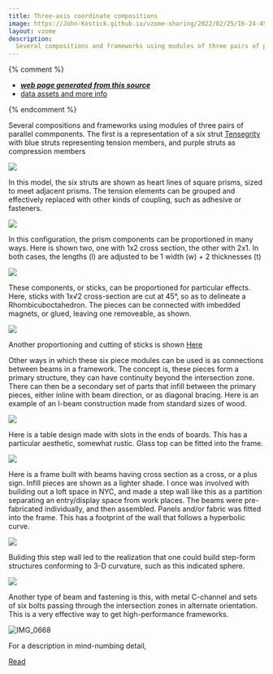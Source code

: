 ```yaml
---
title: Three-axis coordinate compositions
image: https://John-Kostick.github.io/vzome-sharing/2022/02/25/16-24-45-6-strut-tensegrity/6-strut-tensegrity.png
layout: vzome
description:
  Several compositions and frameworks using modules of three pairs of parallel commponents.
---
```


{% comment %}
 - [***web page generated from this source***][post]
 - [data assets and more info][github]

[post]: <https://John-Kostick.github.io/vzome-sharing/2022/02/25/6-strut-tensegrity-16-24-45.html>
[github]: <https://github.com/John-Kostick/vzome-sharing/tree/main/2022/02/25/16-24-45-6-strut-tensegrity/>
{% endcomment %}

  Several compositions and frameworks using modules of three pairs of parallel commponents. The first is a representation of a six strut [Tensegrity](https://en.wikipedia.org/wiki/Tensegrity) with blue struts representing tension members, and purple struts as compression members

<vzome-viewer style="width: 100%; height: 100vh;"
       src="https://John-Kostick.github.io/vzome-sharing/2022/02/25/16-24-45-6-strut-tensegrity/6-strut-tensegrity.vZome" >
  <img src="https://John-Kostick.github.io/vzome-sharing/2022/02/25/16-24-45-6-strut-tensegrity/6-strut-tensegrity.png" />
</vzome-viewer>

In this model, the six struts are shown as heart lines of square prisms, sized to meet adjacent prisms.  The tension elements can be grouped and effectively replaced with other kinds of coupling, such as adhesive or fasteners.  

<vzome-viewer style="width: 100%; height: 65vh;"
       src="https://John-Kostick.github.io/vzome-sharing/2022/04/19/13-42-28-6-strut-tensegrity-condensed-3/6-strut-tensegrity-condensed-3.vZome" >
  <img src="https://John-Kostick.github.io/vzome-sharing/2022/04/19/13-42-28-6-strut-tensegrity-condensed-3/6-strut-tensegrity-condensed-3.png" />
</vzome-viewer>

In this configuration, the prism components can be proportioned in many ways.  Here is shown two, one with 1x2 cross section, the other with 2x1.  In both cases, the lengths (l) are adjusted to be 1 width (w) + 2 thicknesses (t) 

<vzome-viewer style="width: 100%; height: 65vh;"
       src="https://John-Kostick.github.io/vzome-sharing/2022/04/18/12-07-38-Box-beams/Box-beams.vZome" >
  <img src="https://John-Kostick.github.io/vzome-sharing/2022/04/18/12-07-38-Box-beams/Box-beams.png" />
</vzome-viewer>

These components, or sticks, can be proportioned for particular effects. Here, sticks with 1x√2 cross-section are cut at 45°, so as to delineate a Rhombicuboctahedron.  The pieces can be connected with imbedded magnets, or glued, leaving  one removeable, as shown.  

<vzome-viewer style="width: 100%; height: 65vh;"
       src="https://John-Kostick.github.io/vzome-sharing/2022/04/19/14-01-36-Rhombicuboctahedron-blocks/Rhombicuboctahedron-blocks.vZome" >
  <img src="https://John-Kostick.github.io/vzome-sharing/2022/04/19/14-01-36-Rhombicuboctahedron-blocks/Rhombicuboctahedron-blocks.png" />
</vzome-viewer>

Another proportioning and cutting of sticks is shown [Here](http://www.kosticks.com/triacontahedron-box.html)

Other ways in which these six piece modules can be used is as connections between beams in a framework.  The concept is, these pieces form a primary structure, they can have continuity beyond the intersection zone.  There can then be a secondary set of parts that infill between the primary pieces, either inline with beam direction, or as diagonal bracing.  Here is an example of an I-beam construction made from standard sizes of wood.  
 
<vzome-viewer style="width: 100%; height: 65vh;"
      src="https://John-Kostick.github.io/vzome-sharing/2022/04/19/14-31-26-I-beam/I-beam.vZome" >
 <img src="https://John-Kostick.github.io/vzome-sharing/2022/04/19/14-31-26-I-beam/I-beam.png" />
</vzome-viewer> 

Here is a table design made with slots in the ends of boards.  This has a particular aesthetic, somewhat rustic. Glass top can be fitted into the frame.

<vzome-viewer style="width: 100%; height: 65vh;"
       src="https://John-Kostick.github.io/vzome-sharing/2022/04/19/17-14-21-Slot joints/Slot joints.vZome" >
  <img src="https://John-Kostick.github.io/vzome-sharing/2022/04/19/17-14-21-Slot joints/Slot joints.png" />
</vzome-viewer>

Here is a frame built with beams having cross section as a cross, or a plus sign.  Infill pieces are shown as a lighter shade.  I once was involved with building out a loft space in NYC, and made a step wall like this as a partition separating an entry/display space from work places.  The beams were pre-fabricated individually, and then assembled.  Panels and/or fabric was fitted into the frame. This has a footprint of the wall that follows a hyperbolic curve. 

<vzome-viewer style="width: 100%; height: 65vh;"
       src="https://John-Kostick.github.io/vzome-sharing/2022/04/19/14-33-02-Box-beam-1x2 /Box-beam-1x2 .vZome" >
  <img src="https://John-Kostick.github.io/vzome-sharing/2022/04/19/14-33-02-Box-beam-1x2 /Box-beam-1x2 .png" />
</vzome-viewer>

Buliding this step wall led to the realization that one could  build step-form  structures conforming to 3-D curvature, such as this indicated sphere.  

<vzome-viewer style="width: 100%; height: 65vh;"
       src="https://John-Kostick.github.io/vzome-sharing/2022/04/06/13-22-19-Spherical-Octant/Spherical-Octant.vZome" >
  <img src="https://John-Kostick.github.io/vzome-sharing/2022/04/06/13-22-19-Spherical-Octant/Spherical-Octant.png" />
</vzome-viewer>

Another type of beam and fastening is this, with metal C-channel and sets of six bolts passing through the intersection zones in alternate orientation.  This is a very effective way to get high-performance frameworks.  

![IMG_0668](https://user-images.githubusercontent.com/78830166/164091592-256315f3-fe77-4aa2-afa7-06b3f2a9e529.jpeg)

For a description in mind-numbing detail, 

[Read](https://patents.google.com/patent/US3779657)

